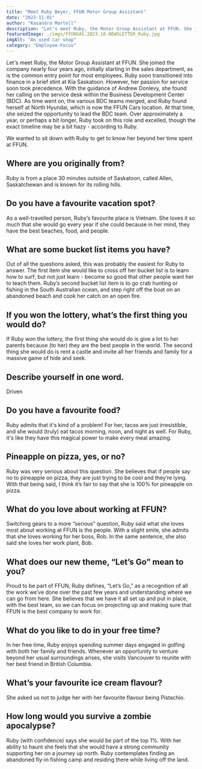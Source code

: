 ```yaml
---
title: "Meet Ruby Beyer, FFUN Motor Group Assistant"
date: "2023-11-01"
author: "Kasandra Martell"
description: "Let's meet Ruby, the Motor Group Assistant at FFUN. She joined the company nearly four years ago, initially starting in the sales department, as is the common entry point for most employees. Ruby soon transitioned into finance in a brief stint at Kia Saskatoon."
featuredImage: ./imgs/FFUNSAS.2023.10.NEWSLETTER_Ruby.jpg
imgAlt: "An used car shop"
category: "Employee-Focus"
---
```


Let's meet Ruby, the Motor Group Assistant at FFUN. She joined the company nearly four years ago, initially starting in the sales department, as is the common entry point for most employees. Ruby soon transitioned into finance in a brief stint at Kia Saskatoon. However, her passion for service soon took precedence. With the guidance of Andrew Donlevy, she found her calling on the service desk within the Business Development Center (BDC). As time went on, the various BDC teams merged, and Ruby found herself at North Hyundai, which is now the FFUN Cars location. At that time, she seized the opportunity to lead the BDC team. Over approximately a year, or perhaps a bit longer, Ruby took on this role and excelled, though the exact timeline may be a bit hazy - according to Ruby.

We wanted to sit down with Ruby to get to know her beyond her time spent at FFUN.

## Where are you originally from?

Ruby is from a place 30 minutes outside of Saskatoon, called Allen, Saskatchewan and is known for its rolling hills.

## Do you have a favourite vacation spot?

As a well-travelled person, Ruby’s favourite place is Vietnam. She loves it so much that she would go every year if she could because in her mind, they have the best beaches, food, and people. 

## What are some bucket list items you have?

Out of all the questions asked, this was probably the easiest for Ruby to answer. The first item she would like to cross off her bucket list is to learn how to surf; but not just learn - become so good that other people want her to teach them. Ruby’s second bucket list item is to go crab hunting or fishing in the South Australian ocean, and step right off the boat on an abandoned beach and cook her catch on an open fire. 

## If you won the lottery, what’s the first thing you would do?

If Ruby won the lottery, the first thing she would do is give a lot to her parents because (to her) they are the best people in the world. The second thing she would do is rent a castle and invite all her friends and family for a massive game of hide and seek.

## Describe yourself in one word.

Driven

## Do you have a favourite food?

Ruby admits that it's kind of a problem! For her, tacos are just irresistible, and she would (truly) eat tacos morning, noon, and night as well. For Ruby, it's like they have this magical power to make every meal amazing. 

## Pineapple on pizza, yes, or no?

Ruby was very serious about this question. She believes that if people say no to pineapple on pizza, they are just trying to be cool and they’re lying. With that being said, I think it’s fair to say that she is 100% for pineapple on pizza.

## What do you love about working at FFUN?

Switching gears to a more “serious” question, Ruby said what she loves most about working at FFUN is the people. With a slight smile, she admits that she loves working for her boss, Rob. In the same sentence, she also said she loves her work plant, Bob. 

## What does our new theme, “Let’s Go” mean to you?

Proud to be part of FFUN, Ruby defines, “Let’s Go,” as a recognition of all the work we’ve done over the past few years and understanding where we can go from here. She believes that we have it all set up and put in place, with the best team, so we can focus on projecting up and making sure that FFUN is the best company to work for.

## What do you like to do in your free time?

In her free time, Ruby enjoys spending summer days engaged in golfing with both her family and friends. Whenever an opportunity to venture beyond her usual surroundings arises, she visits Vancouver to reunite with her best friend in British Columbia. 

## What’s your favourite ice cream flavour?

She asked us not to judge her with her favourite flavour being Pistachio.

## How long would you survive a zombie apocalypse?

Ruby (with confidence) says she would be part of the top 1%. With her ability to haunt she feels that she would have a strong community supporting her on a journey up north. Ruby contemplates finding an abandoned fly-in fishing camp and residing there while living off the land.
